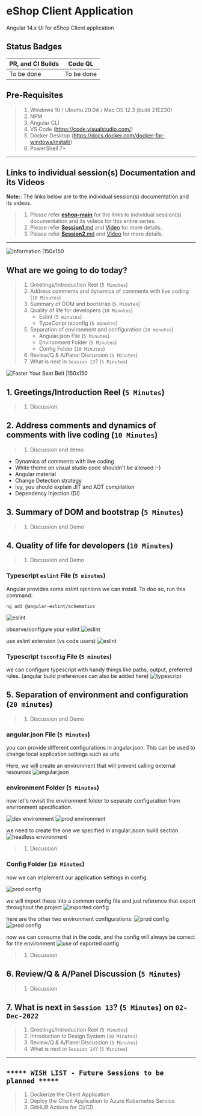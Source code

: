 # eShop Client Application

Angular 14.x UI for eShop Client application

## Status Badges

| PR, and CI Builds | Code QL |
| ---------------------------------------------------------------------------------------------------------------------------------------------------------------------------------------------------------------------------------- | ------------------------------------------------------------------------------------------------------------------------------------------------------------------------------------------------------------------------- |
| To be done | To be done |

## Pre-Requisites

> 1. Windows 10 / Ubuntu 20.04 / Mac OS 12.3 (build 21E230)
> 1. NPM
> 1. Angular CLI
> 1. VS Code (<https://code.visualstudio.com/>)
> 1. Docker Desktop (<https://docs.docker.com/docker-for-windows/install/>)
> 1. PowerShell 7+

---

## Links to individual session(s) Documentation and its Videos

**Note:**: The links below are to the individual session(s) documentation and its videos.

> 1. Please refer [**eshop-main**](https://github.com/vishipayyallore/eshop-main/blob/main/README.md) for the links to individual session(s) documentation and its videos for this entire series.
> 1. Please refer [**Session1**.md](./Documentation/Sessions/Session1.md) and [Video](https://www.youtube.com/watch?v=ckWZIZVDBjI) for more details.
> 1. Please refer [**Session2**.md](./Documentation/Sessions/Session2.md) and [Video](https://www.youtube.com/watch?v=-F9xI4Xu_p8) for more details.

---

![Information |150x150](./Documentation/Images/Information.PNG)

## What are we going to do today?

> 1. Greetings/Introduction Reel (`5 Minutes`)
> 1. Address comments and dynamics of comments with live coding (`10 Minutes`)
> 1. Summary of DOM and bootstrap (`5 Minutes`)
> 1. Quality of life for developers (`10 Minutes`)
>    - Eslint (`5 minutes`)
>    - TypeCcript tsconfig (`5 minutes`)
> 1. Separation of environment and configuration (`20 minutes`)
>    - Angular.json File (`5 Minutes`)
>    - Environment Folder (`5 Minutes`)
>    - Config Folder (`10 Minutes`)
> 1. Review/Q & A/Panel Discussion (`5 Minutes`)
> 1. What is next in `Session 13`? (`5 Minutes`)

![Faster Your Seat Belt |150x150](./Documentation/Images/SeatBelt.PNG)

## 1. Greetings/Introduction Reel (`5 Minutes`)

> 1. Discussion

## 2. Address comments and dynamics of comments with live coding (`10 Minutes`)

> 1. Discussion and demo
>
- Dynamics of comments with live coding
- White theme on visual studio code shouldn’t be allowed :-)
- Angular material
- Change Detection strategy
- Ivy, you should explain JIT and AOT compilation
- Dependency Injection (DI)

## 3. Summary of DOM and bootstrap (`5 Minutes`)

> 1. Discussion and Demo

## 4. Quality of life for developers (`10 Minutes`)

> 1. Discussion and Demo

### Typescript `eslint` File (`5 minutes`)

Angular provides some eslint opinions we can install. To doo so, run this command:

```AngularCLI
ng add @angular-eslint/schematics
```

![eslint](./Documentation/Images/session%2012/eslint.png)

observe/configure your eslint
![eslint](./Documentation/Images/session%2012/eslintrc.png)

use eslint extension (vs code users)
![eslint](./Documentation/Images/session%2012/eslint%20extension.png)

### Typescript `tsconfig` File (`5 minutes`)

we can configure typescript with handy things like paths, output, preferred rules. (angular build preferences can also be added here)
![typescript](./Documentation/Images/session%2012/tsconfig.png)

## 5. Separation of environment and configuration (`20 minutes`)

> 1. Discussion and Demo

### angular.json File (`5 Minutes`)

you can provide different configurations in angular.json. This can be used to change local application settings such as urls.

Here, we will create an environment that will prevent calling external resources
![angular.json](./Documentation/Images/session%2012/angular.json.png)

### environment Folder (`5 Minutes`)

now let's revisit the environment folder to separate configuration from environment specification.

![dev environment](./Documentation/Images/session%2012/dev%20environment.png)
![prod environment](./Documentation/Images/session%2012/prod%20environment.png)

we need to create the one we specified in angular.jsoon build section
![headless environment](./Documentation/Images/session%2012/local%20development%20environment.png)

> 1. Discussion

### Config Folder (`10 Minutes`)

now we can implement our application settings in config.

![prod config](./Documentation/Images/session%2012/prod%20config.png)

we will import these into a common config file and just reference that export throughout the project
![exported config](./Documentation/Images/session%2012/exported%20config.png)

here are the other two environment configurations:
![prod config](./Documentation/Images/session%2012/dev%20config.png)
![prod config](./Documentation/Images/session%2012/local%20development%20config.png)

now we can consume that in the code, and the config will always be correct for the environment
![use of exported config](./Documentation/Images/session%2012/use%20of%20exported%20config.png)

> 1. Discussion

## 6. Review/Q & A/Panel Discussion (`5 Minutes`)

> 1. Discussion

## 7. What is next in `Session 13`? (`5 Minutes`) on `02-Dec-2022`

> 1. Greetings/Introduction Reel (`5 Minutes`)
> 1. Introduction to Design System (`50 Minutes`)
> 1. Review/Q & A/Panel Discussion (`5 Minutes`)
> 1. What is next in `Session 14`? (`5 Minutes`)

---

## `***** WISH LIST - Future Sessions to be planned *****`

> 1. Dockerize the Client Application
> 1. Deploy the Client Application to Azure Kubernetes Service
> 1. GitHUB Actions for CI/CD
